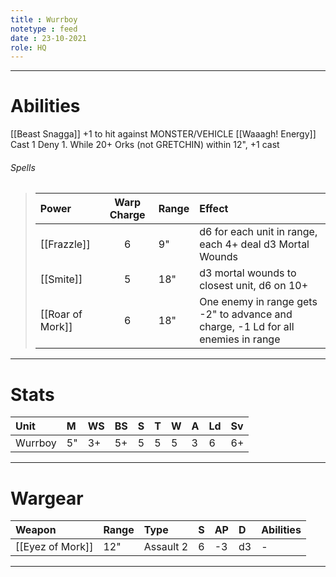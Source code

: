 ```yaml
---
title : Wurrboy
notetype : feed
date : 23-10-2021
role: HQ
---
```


---
 # Abilities
[[Beast Snagga]] +1 to hit against MONSTER/VEHICLE
 [[Waaagh! Energy]] Cast 1 Deny 1. While 20+ Orks (not GRETCHIN) within 12", +1 cast
 ###### Spells
> | Power        | Warp Charge | Range | Effect                                                                            |
> |:------------ |:-----------:|:----- |:--------------------------------------------------------------------------------- |
> | [[Frazzle]]      | 6           | 9"    | d6 for each unit in range, each 4+ deal d3 Mortal Wounds	|
> | [[Smite]]        | 5           | 18"   | d3 mortal wounds to closest unit, d6 on 10+                                       |
> | [[Roar of Mork]] | 6           | 18"   | One enemy in range gets -2" to advance and charge, -1 Ld for all enemies in range |

---
# Stats
| Unit    | M   | WS  | BS  | S   | T   | W   | A   | Ld  | Sv  |
|:------- |:--- |:--- |:--- |:--- |:--- |:--- |:--- |:--- |:--- |
| Wurrboy | 5"  | 3+  | 5+  | 5   | 5   | 5   | 3   | 6   | 6+  |

---
# Wargear
| Weapon           | Range | Type      | S   | AP  | D   | Abilities |
|:---------------- |:----- |:--------- |:--- |:--- |:--- |:--------- |
| [[Eyez of Mork]] | 12"   | Assault 2 | 6   | -3  | d3  | -         |

---